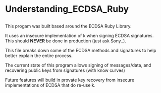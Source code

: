 # Understanding_ECDSA_Ruby

##

This progam was built based around the ECDSA Ruby Library. 

It uses an insecure implementation of k when signing ECDSA signatures. This should **NEVER** be done in production (just ask Sony..).

This file breaks down some of the ECDSA methods and signatures to help better explain the entire process. 

The current state of this program allows signing of messages/data, and recovering public keys from signatures (with know curves)

Future features will build in provate key recovery from insecure implementations of ECDSA that do re-use k. 
